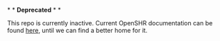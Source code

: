 \* \* **Deprecated** \* \*

This repo is currently inactive. Current OpenSHR documentation can be found [here](https://docs.google.com/document/d/1Vv_2QPr5nfVWmAp3YuT__8l3zect1ZLvzRKvivxkvls/edit?usp=sharing), until we can find a better home for it.
